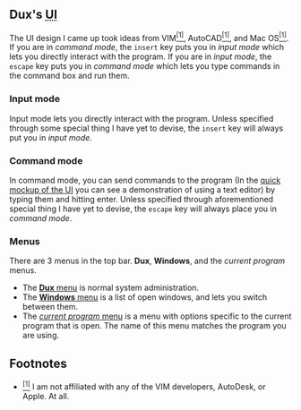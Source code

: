 ## Dux's <abbr title="User Interface">UI</abbr> ##

The UI design I came up took ideas from VIM[<sup>\[1\]</sup>](#f1), AutoCAD[<sup>\[1\]</sup>](#f1), and Mac OS[<sup>\[1\]</sup>](#f1).
If you are in *command mode*, the `insert` key puts you in *input mode* which lets you directly interact with the program.
If you are in *input mode*, the `escape` key puts you in *command mode* which lets you type commands in the command box and run them.

### Input mode ###

Input mode lets you directly interact with the program. Unless specified through some special thing I have yet to devise, the `insert` key will always put you in *input mode*.

### Command mode ###

In command mode, you can send commands to the program (In the [quick mockup of the UI](/dux/ui/01_main.png) you can see a demonstration of using a text editor) by typing them and hitting enter.
Unless specified through aforementioned special thing I have yet to devise, the `escape` key will always place you in *command mode*.

### Menus ###

There are 3 menus in the top bar. **Dux**, **Windows**, and the *current program* menus.

*  The [**Dux** menu](/dux/ui/02_dux_menu.png) is normal system administration.
*  The [**Windows** menu](/dux/ui/03_windows_menu.png) is a list of open windows, and lets you switch between them.
*  The [*current program* menu](/dux/ui/04_text_editor_menu.png) is a menu with options specific to the current program that is open. The name of this menu matches the program you are using.

## Footnotes ##

- [<sup>\[1\]</sup>](#h1)  I am not affiliated with any of the VIM developers, AutoDesk, or Apple.  At all.
